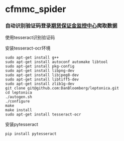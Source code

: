 # cfmmc_spider

### 自动识别验证码登录[期货保证金监控中心](https://investorservice.cfmmc.com/)爬取数据


使用tesseract识别验证码

安装tesseract-ocr环境
```
sudo apt-get install g++
sudo apt-get install autoconf automake libtool
sudo apt-get install pkg-config
sudo apt-get install libpng-dev
sudo apt-get install libjpeg8-dev
sudo apt-get install libtiff5-dev
sudo apt-get install zlib1g-dev
git clone git@github.com:DanBloomberg/leptonica.git
cd leptonica
./autogen.sh
./configure
make
make install
sudo apt-get install tesseract-ocr
```
安装pytesseract
```
pip install pytesseract
```
